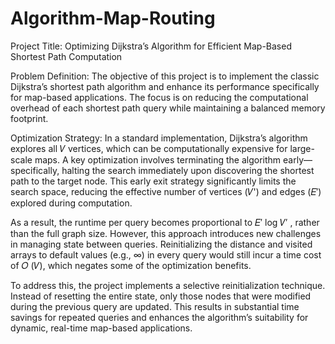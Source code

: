 # Algorithm-Map-Routing
Project Title: Optimizing Dijkstra’s Algorithm for Efficient Map-Based Shortest Path Computation

Problem Definition:
The objective of this project is to implement the classic Dijkstra’s shortest path algorithm and enhance its performance specifically for map-based applications. The focus is on reducing the computational overhead of each shortest path query while maintaining a balanced memory footprint.

Optimization Strategy:
In a standard implementation, Dijkstra’s algorithm explores all 𝑉 vertices, which can be computationally expensive for large-scale maps. A key optimization involves terminating the algorithm early—specifically, halting the search immediately upon discovering the shortest path to the target node. This early exit strategy significantly limits the search space, reducing the effective number of vertices (𝑉') and edges (𝐸′) explored during computation.

As a result, the runtime per query becomes proportional to 𝐸′ log 𝑉′ , rather than the full graph size. However, this approach introduces new challenges in managing state between queries. Reinitializing the distance and visited arrays to default values (e.g., ∞) in every query would still incur a time cost of 𝑂 (𝑉), which negates some of the optimization benefits.

To address this, the project implements a selective reinitialization technique. Instead of resetting the entire state, only those nodes that were modified during the previous query are updated. This results in substantial time savings for repeated queries and enhances the algorithm’s suitability for dynamic, real-time map-based applications.
